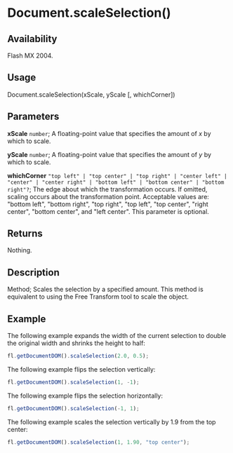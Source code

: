 # Document.scaleSelection()

## Availability

Flash MX 2004.

## Usage

Document.scaleSelection(xScale, yScale [, whichCorner])

## Parameters

**xScale** `number`; A floating-point value that specifies the amount of *x* by which to scale.

**yScale** `number`; A floating-point value that specifies the amount of *y* by which to scale.

**whichCorner** `"top left" | "top center" | "top right" | "center left" | "center" | "center right" | "bottom left" | "bottom center" | "bottom right"?`; The edge about which the transformation occurs. If omitted, scaling occurs about the transformation point. Acceptable values are: "bottom left", "bottom right", "top right", "top left", "top center", "right center", "bottom center", and "left center". This parameter is optional.

## Returns

Nothing.

## Description

Method; Scales the selection by a specified amount. This method is equivalent to using the Free Transform tool to scale the object.

## Example

The following example expands the width of the current selection to double the original width and shrinks the height to half:

```javascript
fl.getDocumentDOM().scaleSelection(2.0, 0.5);
```

The following example flips the selection vertically:

```javascript
fl.getDocumentDOM().scaleSelection(1, -1);
```

The following example flips the selection horizontally:

```javascript
fl.getDocumentDOM().scaleSelection(-1, 1);
```

The following example scales the selection vertically by 1.9 from the top center:

```javascript
fl.getDocumentDOM().scaleSelection(1, 1.90, "top center");
```
